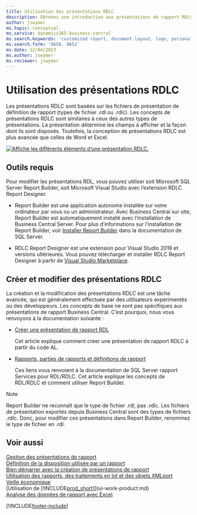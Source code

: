 ```yaml
---
title: Utilisation des présentations RDLC
description: Obtenez une introduction aux présentations de rapport RDLC.
author: jswymer
ms.topic: conceptual
ms.service: dynamics365-business-central
ms.search.keywords: 'customized report, document layout, logo, personalize'
ms.search.form: '9650, 9652'
ms.date: 12/04/2023
ms.author: jswymer
ms.reviewer: jswymer
---
```

# <a name="working-with-rdlc-layouts"></a>Utilisation des présentations RDLC

Les présentations RDLC sont basées sur les fichiers de présentation de définition de rapport (types de fichier .rdl ou .rdlc). Les concepts de présentations RDLC sont similaires à ceux des autres types de présentations. La présentation détermine les champs à afficher et la façon dont ils sont disposés. Toutefois, la conception de présentations RDLC est plus avancée que celles de Word et Excel.

[![Affiche les différents éléments d’une présentation RDLC.](media/rdlc-layout.png)](media/rdlc-layout.png#lightbox)

## <a name="required-tools"></a>Outils requis

Pour modifier les présentations RDL, vous pouvez utiliser soit Microsoft SQL Server Report Builder, soit Microsoft Visual Studio avec l’extension RDLC Report Designer.

- Report Builder est une application autonome installée sur votre ordinateur par vous ou un administrateur. Avec Business Central sur site, Report Builder est automatiquement installé avec l’installation de Business Central Server. Pour plus d’informations sur l’installation de Report Builder, voir [Installer Report Builder](/sql/reporting-services/install-windows/install-report-builder) dans la documentation de SQL Server.

- RDLC Report Designer est une extension pour Visual Studio 2019 et versions ultérieures. Vous pouvez télécharger et installer RDLC Report Designer à partir de [Visual Studio Marketplace](https://marketplace.visualstudio.com/items?itemName=ProBITools.MicrosoftRdlcReportDesignerforVisualStudio-18001).

## <a name="create-and-modify-rdlc-layouts"></a>Créer et modifier des présentations RDLC

La création et la modification des présentations RDLC est une tâche avancée, qui est généralement effectuée par des utilisateurs expérimentés ou des développeurs. Les concepts de base ne sont pas spécifiques aux présentations de rapport Business Central. C’est pourquoi, nous vous renvoyons à la documentation suivante :

- [Créer une présentation de rapport RDL](/dynamics365/business-central/dev-itpro/developer/devenv-howto-rdl-report-layout)

   Cet article explique comment créer une présentation de rapport RDLC à partir du code AL.

- [Rapports, parties de rapports et définitions de rapport ](/sql/reporting-services/report-design/reports-report-parts-and-report-definitions-report-builder-and-ssrs?)

   Ces liens vous renvoient à la documentation de SQL Server rapport Services pour RDL/RDLC. Cet article explique les concepts de RDL/RDLC et comment utiliser Report Builder.

> [!NOTE]
> Report Builder ne reconnaît que le type de fichier .rdl, pas .rdlc. Les fichiers de présentation exportés depuis Business Central sont des types de fichiers .rdlc. Donc, pour modifier ces présentations dans Report Builder, renommez le type de fichier en .rdl.

## <a name="see-also"></a>Voir aussi

[Gestion des présentations de rapport](ui-manage-report-layouts.md)  
[Définition de la disposition utilisée par un rapport](ui-set-report-layout.md)  
[Bien démarrer avec la création de présentations de rapport](ui-get-started-layouts.md)  
[Utilisation des rapports, des traitements en lot et des objets XMLport](ui-work-report.md)  
[Veille économique](bi.md)  
[Utilisation de [!INCLUDE[prod_short](includes/prod_short.md)]](ui-work-product.md)  
[Analyse des données de rapport avec Excel](report-analyze-excel.md).

[!INCLUDE[footer-include](includes/footer-banner.md)]
